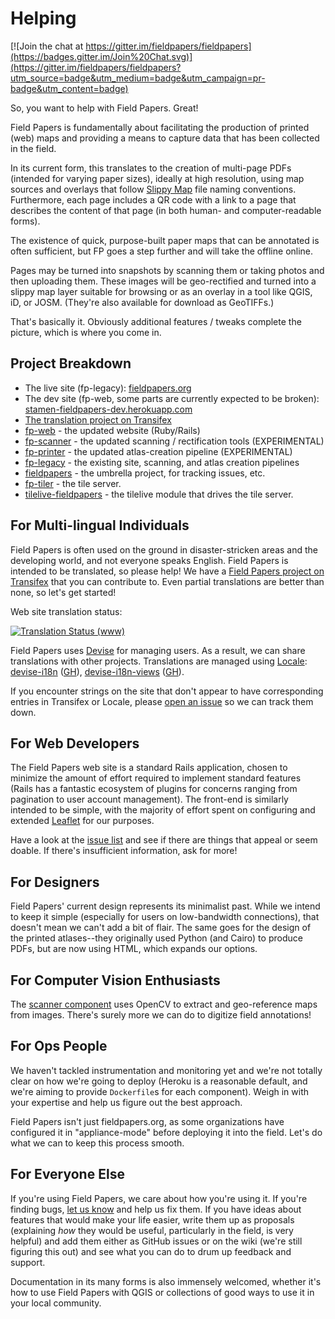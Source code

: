 # Helping

[![Join the chat at https://gitter.im/fieldpapers/fieldpapers](https://badges.gitter.im/Join%20Chat.svg)](https://gitter.im/fieldpapers/fieldpapers?utm_source=badge&utm_medium=badge&utm_campaign=pr-badge&utm_content=badge)

So, you want to help with Field Papers. Great!

Field Papers is fundamentally about facilitating the production of printed
(web) maps and providing a means to capture data that has been collected in the
field.

In its current form, this translates to the creation of multi-page PDFs
(intended for varying paper sizes), ideally at high resolution, using map
sources and overlays that follow [Slippy
Map](http://wiki.openstreetmap.org/wiki/Slippy_Map) file naming conventions.
Furthermore, each page includes a QR code with a link to a page that describes
the content of that page (in both human- and computer-readable forms).

The existence of quick, purpose-built paper maps that can be annotated is often
sufficient, but FP goes a step further and will take the offline online.

Pages may be turned into snapshots by scanning them or taking photos and then
uploading them. These images will be geo-rectified and turned into a slippy map
layer suitable for browsing or as an overlay in a tool like QGIS, iD, or JOSM.
(They're also available for download as GeoTIFFs.)

That's basically it. Obviously additional features / tweaks complete the
picture, which is where you come in.

## Project Breakdown

* The live site (fp-legacy): [fieldpapers.org](http://fieldpapers.org/)
* The dev site (fp-web, some parts are currently expected to be broken): [stamen-fieldpapers-dev.herokuapp.com](http://next.fieldpapers.org/)
* [The translation project on Transifex](https://www.transifex.com/projects/p/fieldpapers/)
* [fp-web](https://github.com/fieldpapers/fp-web) - the updated website (Ruby/Rails)
* [fp-scanner](https://github.com/fieldpapers/fp-scanner) - the updated scanning / rectification tools (EXPERIMENTAL)
* [fp-printer](https://github.com/fieldpapers/fp-printer) - the updated atlas-creation pipeline (EXPERIMENTAL)
* [fp-legacy](https://github.com/fieldpapers/fp-legacy) - the existing site, scanning, and atlas creation pipelines
* [fieldpapers](https://github.com/fieldpapers/fieldpapers) - the umbrella project, for tracking issues, etc.
* [fp-tiler](https://github.com/fieldpapers/fp-tiler) - the tile server.
* [tilelive-fieldpapers](https://github.com/fieldpapers/tilelive-fieldpapers) - the tilelive module that drives the tile server.

## For Multi-lingual Individuals

Field Papers is often used on the ground in disaster-stricken areas and the
developing world, and not everyone speaks English. Field Papers is intended to
be translated, so please help! We have a [Field Papers project on
Transifex](https://www.transifex.com/projects/p/fieldpapers/) that you can
contribute to. Even partial translations are better than none, so let's get
started!

Web site translation status:

[![Translation Status (www)](https://www.transifex.com/projects/p/fieldpapers/resource/www/chart/image_png)](https://www.transifex.com/projects/p/fieldpapers/resource/www/)

Field Papers uses [Devise](https://github.com/plataformatec/devise) for
managing users. As a result, we can share translations with other projects.
Translations are managed using [Locale](https://www.localeapp.com/):
[devise-i18n](https://www.localeapp.com/projects/377)
([GH](https://github.com/tigrish/devise-i18n)),
[devise-i18n-views](https://www.localeapp.com/projects/2263)
([GH](https://github.com/mcasimir/devise-i18n-views)).

If you encounter strings on the site that don't appear to have corresponding
entries in Transifex or Locale, please [open an
issue](https://github.com/fieldpapers/fieldpapers/issues/new) so we can track
them down.

## For Web Developers

The Field Papers web site is a standard Rails application, chosen to minimize
the amount of effort required to implement standard features (Rails has
a fantastic ecosystem of plugins for concerns ranging from pagination to user
account management). The front-end is similarly intended to be simple, with the
majority of effort spent on configuring and extended
[Leaflet](http://leafletjs.com/) for our purposes.

Have a look at the [issue list](https://github.com/fieldpapers/fieldpapers/issues)
and see if there are things that appeal or seem doable. If there's insufficient
information, ask for more!

## For Designers

Field Papers' current design represents its minimalist past. While we intend to
keep it simple (especially for users on low-bandwidth connections), that
doesn't mean we can't add a bit of flair. The same goes for the design of the
printed atlases--they originally used Python (and Cairo) to produce PDFs, but
are now using HTML, which expands our options.

## For Computer Vision Enthusiasts

The [scanner component](https://github.com/fieldpapers/fp-scanner) uses OpenCV
to extract and geo-reference maps from images. There's surely more we can do to
digitize field annotations!

## For Ops People

We haven't tackled instrumentation and monitoring yet and we're not totally
clear on how we're going to deploy (Heroku is a reasonable default, and we're
aiming to provide `Dockerfile`s for each component). Weigh in with your
expertise and help us figure out the best approach.

Field Papers isn't just fieldpapers.org, as some organizations have configured
it in "appliance-mode" before deploying it into the field. Let's do what we can
to keep this process smooth.

## For Everyone Else

If you're using Field Papers, we care about how you're using it. If you're
finding bugs, [let us
know](https://github.com/fieldpapers/fieldpapers/issues/new) and help us fix
them. If you have ideas about features that would make your life easier, write
them up as proposals (explaining _how_ they would be useful, particularly in
the field, is very helpful) and add them either as GitHub issues or on the wiki
(we're still figuring this out) and see what you can do to drum up feedback and
support.

Documentation in its many forms is also immensely welcomed, whether it's how to
use Field Papers with QGIS or collections of good ways to use it in your local
community.
